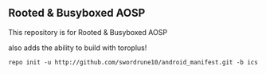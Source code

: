 Rooted & Busyboxed AOSP
-----------------------

This repository is for Rooted & Busyboxed AOSP

also adds the ability to build with toroplus!

    repo init -u http://github.com/swordrune10/android_manifest.git -b ics
